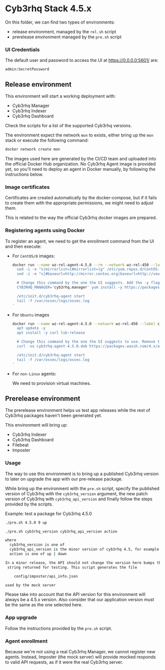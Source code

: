 # Cyb3rhq Stack 4.5.x

On this folder, we can find two types of environments:

- release environment, managed by the `rel.sh` script
- prerelease environment managed by the `pre.sh` script

### UI Credentials

The default user and password to access the UI at https://0.0.0.0:5601/ are:

```
admin:SecretPassword
```

## Release environment

This environment will start a working deployment with:

- Cyb3rhq Manager
- Cyb3rhq Indexer
- Cyb3rhq Dashboard

Check the scripts for a list of the supported Cyb3rhq versions.

The environment expect the network `mon` to exists, either bring up the
`mon` stack or execute the following command:

```bash
docker network create mon
```

The images used here are generated by the CI/CD team and uploaded into
the official Docker Hub organization. No Cyb3rhq Agent image is provided yet,
so you'll need to deploy an agent in Docker manually, by following the
instructions below.

### Image certificates

Certificates are created automatically by the docker-compose, but if
it fails to create them with the appropriate permissions, we might need
to adjust them.

This is related to the way the official Cyb3rhq docker images are
prepared.

### Registering agents using Docker

To register an agent, we need to get the enrollment command from the
UI and then execute:

- For `CentOS/8` images:

  ```bash
  docker run --name wz-rel-agent-4.5.0 --rm --network wz-rel-450 --label com.docker.compose.project=wz-rel-450 -d centos:8 bash -c '
    sed -i -e "s|mirrorlist=|#mirrorlist=|g" /etc/yum.repos.d/CentOS-*
    sed -i -e "s|#baseurl=http://mirror.centos.org|baseurl=http://vault.centos.org|g" /etc/yum.repos.d/CentOS-*

    # Change this command by the one the UI suggests. Add the -y flag and remove the `sudo`.
    CYB3RHQ_MANAGER='cyb3rhq.manager' yum install -y https://packages.wazuh.com/4.x/yum5/x86_64/cyb3rhq-agent-4.5.0-1.el5.x86_64.rpm

    /etc/init.d/cyb3rhq-agent start
    tail -f /var/ossec/logs/ossec.log
  '
  ```

- For `Ubuntu` images

  ```bash
  docker run --name wz-rel-agent-4.5.0 --network wz-rel-450 --label com.docker.compose.project=wz-rel-450 -d ubuntu:20.04 bash -c '
    apt update -y
    apt install -y curl lsb-release

    # Change this command by the one the UI suggests to use. Remove the `sudo`.
    curl -so cyb3rhq-agent-4.5.0.deb https://packages.wazuh.com/4.x/apt/pool/main/w/cyb3rhq-agent/cyb3rhq-agent_4.5.0-1_amd64.deb && CYB3RHQ_MANAGER='cyb3rhq.manager' CYB3RHQ_AGENT_GROUP='default' dpkg -i ./cyb3rhq-agent-4.5.0.deb

    /etc/init.d/cyb3rhq-agent start
    tail -f /var/ossec/logs/ossec.log
  '
  ```

- For `non-Linux` agents:

  We need to provision virtual machines.

## Prerelease environment

The prerelease environment helps us test app releases while the rest of
Cyb3rhq packages haven't been generated yet.

This environment will bring up:

- Cyb3rhq Indexer
- Cyb3rhq Dashboard
- Filebeat
- Imposter

### Usage

The way to use this environment is to bring up a published Cyb3rhq version to
later on upgrade the app with our pre-release package.

While bring up the environment with the `pre.sh` script, specify the published
version of Cyb3rhq with the `cyb3rhq_version` argument, the new patch version of
Cyb3rhq with `cyb3rhq_api_version` and finally follow the steps provided by the
scripts.

Example: test a package for Cyb3rhq 4.5.0

```bash
./pre.sh 4.5.0 9 up
```

```bash
./pre.sh cyb3rhq_version cyb3rhq_api_version action

where
  cyb3rhq_version is one of
  cyb3rhq_api_version is the minor version of cyb3rhq 4.5, for example  5 17
  action is one of up | down

In a minor release, the API should not change the version here bumps the API
 string returned for testing. This script generates the file

    config/imposter/api_info.json

used by the mock server
```

Please take into account that the API version for this environment will
always be a 4.5.x version. Also consider that our application version
must be the same as the one selected here.

### App upgrade

Follow the instructions provided by the `pre.sh` script.

### Agent enrollment

Because we're not using a real Cyb3rhq Manager, we cannot register new agents.
Instead, Imposter (the mock server) will provide mocked responds to valid API
requests, as if it were the real Cyb3rhq server.
